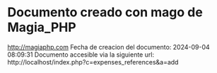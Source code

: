 # Documento creado con mago de Magia_PHP 
http://magiaphp.com 
Fecha de creacion del documento: 2024-09-04 08:09:31 
Documento accesible via la siguiente url:  
http://localhost/index.php?c=expenses_references&a=add 

